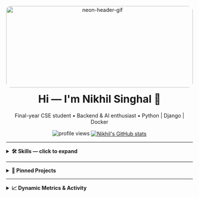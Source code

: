 <!-- README.md for Nikhil Singhal (NikhilSinghal1704) -->
<!-- Dark + Neon dashboard style | Collapsible sections | Animated header + live metrics -->

<p align="center">
  <!-- Header GIF: replace HEADER_GIF_URL with a GIF from Anmol-Baranwal/Cool-GIFs-For-GitHub -->
  <img src="HEADER_GIF_URL" alt="neon-header-gif" width="100%" style="max-height:220px; object-fit:cover; border-radius:12px;" />
</p>

<h1 align="center" style="margin-top:12px">Hi — I'm <b>Nikhil Singhal</b> 👋</h1>
<p align="center">
  Final-year CSE student • Backend & AI enthusiast • Python | Django | Docker
</p>

<p align="center">
  <!-- Profile Views (mandated) -->
  <img src="https://komarev.com/ghpvc/?username=NikhilSinghal1704&style=for-the-badge&color=00ff99" alt="profile views" />

  <!-- GitHub Readme Stats (dark/neon theme) -->
  <a href="https://github.com/NikhilSinghal1704">
    <img align="center" alt="Nikhil's GitHub stats" src="https://github-readme-stats.vercel.app/api?username=NikhilSinghal1704&show_icons=true&theme=tokyonight&count_private=true&hide=stars" />
  </a>
</p>

---

<details>
<summary><strong>🛠️ Skills — click to expand</strong></summary>

<!-- Minimalist, flowing badge line(s). Colors chosen to be neon-on-dark-friendly. Adjust/remove badges as needed -->
<p align="center" style="margin-top:10px">
  <!-- Programming & Data -->
  <img src="https://img.shields.io/badge/-Python-00ff99?logo=python&style=for-the-badge&logoColor=white" alt="Python" />
  <img src="https://img.shields.io/badge/-SQL-00e6ff?logo=mysql&style=for-the-badge&logoColor=white" alt="SQL" />
  <img src="https://img.shields.io/badge/-C-ff00ea?logo=c&style=for-the-badge&logoColor=white" alt="C" />

  <br/><br/>

  <!-- Backend / Frameworks -->
  <img src="https://img.shields.io/badge/-Django-00ffd5?logo=django&style=for-the-badge&logoColor=white" alt="Django" />
  <img src="https://img.shields.io/badge/-DjangoREST-00b3ff?logo=django&style=for-the-badge&logoColor=white" alt="DRF" />
  <img src="https://img.shields.io/badge/-WebSockets-8a00ff?style=for-the-badge&logo=websocket" alt="WebSockets" />

  <br/><br/>

  <!-- DevOps / Data -->
  <img src="https://img.shields.io/badge/-Docker-00ffd5?logo=docker&style=for-the-badge&logoColor=white" alt="Docker" />
  <img src="https://img.shields.io/badge/-Jenkins-00e6ff?logo=jenkins&style=for-the-badge&logoColor=white" alt="Jenkins" />
  <img src="https://img.shields.io/badge/-Celery-ff00cc?style=for-the-badge" alt="Celery" />
  <img src="https://img.shields.io/badge/-Redis-00ff99?logo=redis&style=for-the-badge&logoColor=white" alt="Redis" />

  <br/><br/>

  <!-- Data & ML -->
  <img src="https://img.shields.io/badge/-Pandas-00ffd5?style=for-the-badge" alt="Pandas" />
  <img src="https://img.shields.io/badge/-Scikit--learn-00e6ff?style=for-the-badge" alt="sklearn" />
  <img src="https://img.shields.io/badge/-SentenceTransformers-8a00ff?style=for-the-badge" alt="SentenceTransformers" />

  <br/><br/>

  <!-- Tools & Deployment -->
  <img src="https://img.shields.io/badge/-GitHub-A6FFEA?logo=github&style=for-the-badge&logoColor=black" alt="GitHub"/>
  <img src="https://img.shields.io/badge/-Azure-00e6ff?logo=microsoftazure&style=for-the-badge&logoColor=white" alt="Azure"/>
  <img src="https://img.shields.io/badge/-Linux-00ff99?logo=linux&style=for-the-badge&logoColor=black" alt="Linux"/>
</p>

</details>

---

<details>
<summary><strong>📂 Pinned Projects</strong></summary>

> Projects are omitted from this README (using GitHub's pinned-repos).  
> Use pinned repos to showcase live demos and project links.

</details>

---

<details>
<summary><strong>📈 Dynamic Metrics & Activity</strong></summary>

### Live metrics (neon-styled)
Below is a **dynamic metrics SVG** generated by `lowlighter/metrics`.  
I recommend creating a generated SVG inside this repo (example: `metrics.svg`) using the example workflow included below — then embed it here to ensure stable rendering:

<!-- If you generate metrics.svg inside this repo, point to it like this -->
<p align="center">
  <!-- Replace the path if you generate the SVG at a different path -->
  <img src="./metrics.svg" alt="GitHub metrics" style="max-width:100%; border-radius:12px; box-shadow: 0 6px 18px rgba(0,0,0,0.6);" />
</p>
